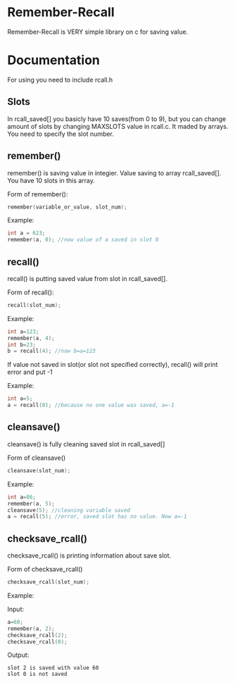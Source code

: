 # Remember-Recall
Remember-Recall is VERY simple library on c for saving value. 

# Documentation
For using you need to include rcall.h

## Slots
In rcall_saved[] you basicly have 10 saves(from 0 to 9), but you can change amount of slots by changing MAXSLOTS value in rcall.c. It maded by arrays. You need to specify the slot number.

## remember()
remember() is saving value in integier. Value saving to array rcall_saved[]. You have 10 slots in this array.

Form of remember():
```c
remember(variable_or_value, slot_num);
```

Example:
```c
int a = 623;
remember(a, 0); //now value of a saved in slot 0
```

## recall()
recall() is putting saved value from slot in rcall_saved[].

Form of recall():
```c
recall(slot_num);
```

Example:
```c
int a=123;
remember(a, 4);
int b=23;
b = recall(4); //now b=a=123
```
If value not saved in slot(or slot not specified correctly), recall() will print error and put -1

Example:
```c
int a=5;
a = recall(0); //because no one value was saved, a=-1
```

## cleansave()
cleansave() is fully cleaning saved slot in rcall_saved[]

Form of cleansave()
```c
cleansave(slot_num);
```

Example:
```c
int a=86;
remember(a, 5);
cleansave(5); //cleaning variable saved
a = recall(5); //error, saved slot has no value. Now a=-1
```

## checksave_rcall()
checksave_rcall() is printing information about save slot.

Form of checksave_rcall()
```c
checksave_rcall(slot_num);
```

Example:

Input:
```c
a=60;
remember(a, 2);
checksave_rcall(2);
checksave_rcall(0);
```

Output:
```
slot 2 is saved with value 60
slot 0 is not saved
```





